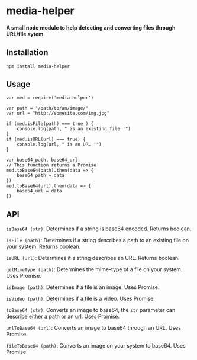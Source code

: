 # media-helper

#### A small node module to help detecting and converting files through URL/file sytem


## Installation

`npm install media-helper`


## Usage
```
var med = require('media-helper')

var path = "/path/to/an/image/"
var url = "http://somesite.com/img.jpg"

if (med.isFile(path) === true ) {
    console.log(path, " is an existing file !")
}
if (med.isURL(url) === true) {
    console.log(url, " is an URL !")
}

var base64_path, base64_url
// This function returns a Promise
med.toBase64(path).then(data => {
    base64_path = data
})
med.toBase64(url).then(data => {
    base64_url = data
})
```


## API

`isBase64 (str)`: Determines if a string is base64 encoded. Returns boolean.

`isFile (path)`: Determines if a string describes a path to an existing file on your system. Returns boolean.

`isURL (url)`: Determines if a string describes an URL. Returns boolean.

`getMimeType (path)`: Determines the mime-type of a file on your system. Uses Promise.

`isImage (path)`: Determines if a file is an image. Uses Promise.

`isVideo (path)`: Determines if a file is a video. Uses Promise.

`toBase64 (str)`: Converts an image to base64, the `str` parameter can describe either a path or an url. Uses Promise.

`urlToBase64 (url)`: Converts an image to base64 through an URL. Uses Promise.

`fileToBase64 (path)`: Converts an image on your system to base64. Uses Promise
